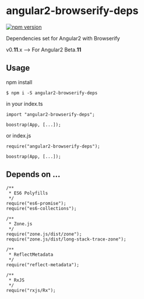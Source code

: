 # angular2-browserify-deps

[![npm version](https://badge.fury.io/js/angular2-browserify-deps.svg)](https://badge.fury.io/js/angular2-browserify-deps)

Dependencies set for Angular2 with Browserify

v0.**11**.x --> For Angular2 Beta.**11**

## Usage

npm install

```
$ npm i -S angular2-browserify-deps
```


in your index.ts

```
import "angular2-browserify-deps";

boostrap(App, [...]);
```

or index.js

```
require("angular2-browserify-deps");

boostrap(App, [...]);
```

## Depends on ...

```
/**
 * ES6 Polyfills
 */
require("es6-promise");
require("es6-collections");

/**
 * Zone.js
 */
require("zone.js/dist/zone");
require("zone.js/dist/long-stack-trace-zone");

/**
 * ReflectMetadata
 */
require("reflect-metadata");

/**
 * RxJS
 */
require("rxjs/Rx");
```
